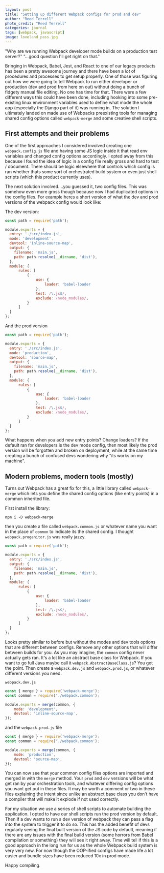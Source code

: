 ```yaml
---
layout: post
title: "Setting up different Webpack configs for prod and dev"
author: "Reed Terrell"
photo_credit: "Reed Terrell"
categories: journal
tags: [webpack, javascript]
image: loveland_pass.jpg
---
```


"Why are we running Webpack developer mode builds on a production test server?" "...good question I'll get right on that."

Bringing in Webpack, Babel, Jest, and React to one of our legacy products has been a pretty awesome journey and there have been a _lot_ of procedures and processes to get setup properly. One of those was figuring out how we were going to tell Webpack to run either developer or production (dev and prod from here on out) without doing a bunch of fidgety manual file editing. No one has time for that. There were a few different ways this could have been done, including hooking into some pre-existing linux environment variables used to define what mode the whole app (especially the Django part of it) was running in. The solution I ultimately landed on made use of Webpacks preexisting tools for managing shared config options called `webpack-merge` and some creative shell scripts.

## First attempts and their problems

One of the first approaches I considered involved creating one `webpack.config.js` file and having some JS logic inside it that read env variables and changed config options accordingly. I opted away from this because I found the idea of logic in a config file really gross and hard to test / document. There should be logic elsewhere that controls which config is ran whether thats some sort of orchestrated build system or even just shell scripts (which this product currently uses).

The next solution involved....you guessed it, two config files. This was somehow even more gross though because now I had duplicated options in the config files. For example heres a short version of what the dev and prod versions of the webpack config would look like:

The dev version:

```javascript
const path = require('path');

module.exports = {
  entry: './src/index.js',
  mode: 'development',
  devtool: 'inline-source-map',
  output: {
    filename: 'main.js',
    path: path.resolve(__dirname, 'dist'),
  },
  module: {
      rules: [
          {
              use: {
                  loader: 'babel-loader
              },
              test: /\.js$/,
              exclude: /node_modules/,
          }
      ]
  }
};
```

And the prod version

```javascript
const path = require('path');

module.exports = {
  entry: './src/index.js',
  mode: 'production',
  devtool: 'source-map',
  output: {
    filename: 'main.js',
    path: path.resolve(__dirname, 'dist'),
  },
  module: {
      rules: [
          {
              use: {
                  loader: 'babel-loader
              },
              test: /\.js$/,
              exclude: /node_modules/,
          }
      ]
  }
};
```

What happens when you add new entry points? Change loaders? If the default ran for developers is the dev mode config, then most likely the prod version will be forgotten and broken on deployment, while at the same time creating a bunch of confused devs wondering why "its works on my machine".

## Modern problems, modern tools (mostly)

Turns out Webpack has a great fix for this, a little library called `webpack-merge` which lets you define the shared config options (like entry points) in a common inherited file.

First install the library:

``` console
npm i -D webpack-merge
```

then you create a file called `webpack.common.js` or whatever name you want in the place of `common` to indicate its the shared config. I thought `webpack.progenitor.js` was really jazzy.

```javascript
const path = require('path');

module.exports = {
  entry: './src/index.js',
  output: {
    filename: 'main.js',
    path: path.resolve(__dirname, 'dist'),
  },
  module: {
      rules: [
          {
              use: {
                  loader: 'babel-loader
              },
              test: /\.js$/,
              exclude: /node_modules/,
          }
      ]
  }
};
```

Looks pretty similar to before but without the modes and dev tools options that are different between configs. Remove any other options that will differ between builds for you. As you may imagine, the `common` config never actually gets ran. It's a lot like an abstract base class for Webpack. If you want to go full Java maybe call it `webpack.AbstractBaseClass.js`? You get the point. Then create a `webpack.dev.js` and `webpack.prod.js`, or whatever different versions you need.

`webpack.dev.js`

```javascript
const { merge } = require('webpack-merge');
const common = require('./webpack.common');

module.exports = merge(common, {
    mode: 'development',
    devtool: 'inline-source-map',
});
```

and the `webpack.prod.js` file

```javascript
const { merge } = require('webpack-merge');
const common = require('./webpack.common');

module.exports = merge(common, {
    mode: 'production',
    devtool: 'source-map',
});
```

You can now see that your common config files options are imported and merged in with the `merge` method. Your `prod` and `dev` versions will be what get ran by your orchestration tools, and whatever differing config options you want get put in these files. It may be worth a comment or two in these files explaining the intent since unlike an abstract base class you don't have a compiler that will make it explode if not used correctly.

For my situation we use a series of shell scripts to automate building the application. I opted to have our shell scripts run the prod version by default. Then if a dev wants to run a dev version of webpack they can pass a flag into the system to trigger it to do so. This has the added benefit of devs regularly seeing the final built version of the JS code by default, meaning if there are any issues with the final build version (some horrors from Babel compilation or something) they will see it right away. Time will tell if this is a good approach in the long run for us as the whole Webpack build system is very very new. For now though the OOP-ified configs have made life a lot easier and bundle sizes have been reduced 10x in prod mode.

Happy compiling.
